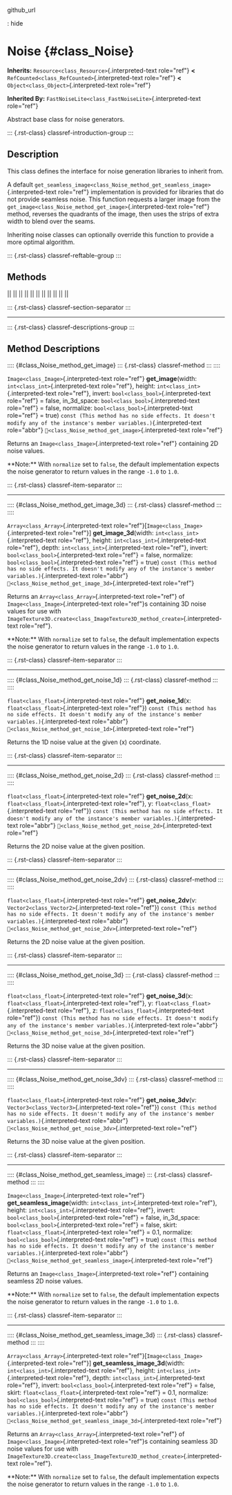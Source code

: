 github_url

:   hide

# Noise {#class_Noise}

**Inherits:** `Resource<class_Resource>`{.interpreted-text role="ref"}
**\<** `RefCounted<class_RefCounted>`{.interpreted-text role="ref"}
**\<** `Object<class_Object>`{.interpreted-text role="ref"}

**Inherited By:** `FastNoiseLite<class_FastNoiseLite>`{.interpreted-text
role="ref"}

Abstract base class for noise generators.

::: {.rst-class}
classref-introduction-group
:::

## Description

This class defines the interface for noise generation libraries to
inherit from.

A default
`get_seamless_image<class_Noise_method_get_seamless_image>`{.interpreted-text
role="ref"} implementation is provided for libraries that do not provide
seamless noise. This function requests a larger image from the
`get_image<class_Noise_method_get_image>`{.interpreted-text role="ref"}
method, reverses the quadrants of the image, then uses the strips of
extra width to blend over the seams.

Inheriting noise classes can optionally override this function to
provide a more optimal algorithm.

::: {.rst-class}
classref-reftable-group
:::

## Methods

||
||
||
||
||
||
||
||
||
||
||

::: {.rst-class}
classref-section-separator
:::

------------------------------------------------------------------------

::: {.rst-class}
classref-descriptions-group
:::

## Method Descriptions

:::: {#class_Noise_method_get_image}
::: {.rst-class}
classref-method
:::
::::

`Image<class_Image>`{.interpreted-text role="ref"} **get_image**(width:
`int<class_int>`{.interpreted-text role="ref"}, height:
`int<class_int>`{.interpreted-text role="ref"}, invert:
`bool<class_bool>`{.interpreted-text role="ref"} = false, in_3d_space:
`bool<class_bool>`{.interpreted-text role="ref"} = false, normalize:
`bool<class_bool>`{.interpreted-text role="ref"} = true)
`const (This method has no side effects. It doesn't modify any of the instance's member variables.)`{.interpreted-text
role="abbr"} `🔗<class_Noise_method_get_image>`{.interpreted-text
role="ref"}

Returns an `Image<class_Image>`{.interpreted-text role="ref"} containing
2D noise values.

\*\*Note:\*\* With `normalize` set to `false`, the default
implementation expects the noise generator to return values in the range
`-1.0` to `1.0`.

::: {.rst-class}
classref-item-separator
:::

------------------------------------------------------------------------

:::: {#class_Noise_method_get_image_3d}
::: {.rst-class}
classref-method
:::
::::

`Array<class_Array>`{.interpreted-text
role="ref"}\[`Image<class_Image>`{.interpreted-text role="ref"}\]
**get_image_3d**(width: `int<class_int>`{.interpreted-text role="ref"},
height: `int<class_int>`{.interpreted-text role="ref"}, depth:
`int<class_int>`{.interpreted-text role="ref"}, invert:
`bool<class_bool>`{.interpreted-text role="ref"} = false, normalize:
`bool<class_bool>`{.interpreted-text role="ref"} = true)
`const (This method has no side effects. It doesn't modify any of the instance's member variables.)`{.interpreted-text
role="abbr"} `🔗<class_Noise_method_get_image_3d>`{.interpreted-text
role="ref"}

Returns an `Array<class_Array>`{.interpreted-text role="ref"} of
`Image<class_Image>`{.interpreted-text role="ref"}s containing 3D noise
values for use with
`ImageTexture3D.create<class_ImageTexture3D_method_create>`{.interpreted-text
role="ref"}.

\*\*Note:\*\* With `normalize` set to `false`, the default
implementation expects the noise generator to return values in the range
`-1.0` to `1.0`.

::: {.rst-class}
classref-item-separator
:::

------------------------------------------------------------------------

:::: {#class_Noise_method_get_noise_1d}
::: {.rst-class}
classref-method
:::
::::

`float<class_float>`{.interpreted-text role="ref"} **get_noise_1d**(x:
`float<class_float>`{.interpreted-text role="ref"})
`const (This method has no side effects. It doesn't modify any of the instance's member variables.)`{.interpreted-text
role="abbr"} `🔗<class_Noise_method_get_noise_1d>`{.interpreted-text
role="ref"}

Returns the 1D noise value at the given (x) coordinate.

::: {.rst-class}
classref-item-separator
:::

------------------------------------------------------------------------

:::: {#class_Noise_method_get_noise_2d}
::: {.rst-class}
classref-method
:::
::::

`float<class_float>`{.interpreted-text role="ref"} **get_noise_2d**(x:
`float<class_float>`{.interpreted-text role="ref"}, y:
`float<class_float>`{.interpreted-text role="ref"})
`const (This method has no side effects. It doesn't modify any of the instance's member variables.)`{.interpreted-text
role="abbr"} `🔗<class_Noise_method_get_noise_2d>`{.interpreted-text
role="ref"}

Returns the 2D noise value at the given position.

::: {.rst-class}
classref-item-separator
:::

------------------------------------------------------------------------

:::: {#class_Noise_method_get_noise_2dv}
::: {.rst-class}
classref-method
:::
::::

`float<class_float>`{.interpreted-text role="ref"} **get_noise_2dv**(v:
`Vector2<class_Vector2>`{.interpreted-text role="ref"})
`const (This method has no side effects. It doesn't modify any of the instance's member variables.)`{.interpreted-text
role="abbr"} `🔗<class_Noise_method_get_noise_2dv>`{.interpreted-text
role="ref"}

Returns the 2D noise value at the given position.

::: {.rst-class}
classref-item-separator
:::

------------------------------------------------------------------------

:::: {#class_Noise_method_get_noise_3d}
::: {.rst-class}
classref-method
:::
::::

`float<class_float>`{.interpreted-text role="ref"} **get_noise_3d**(x:
`float<class_float>`{.interpreted-text role="ref"}, y:
`float<class_float>`{.interpreted-text role="ref"}, z:
`float<class_float>`{.interpreted-text role="ref"})
`const (This method has no side effects. It doesn't modify any of the instance's member variables.)`{.interpreted-text
role="abbr"} `🔗<class_Noise_method_get_noise_3d>`{.interpreted-text
role="ref"}

Returns the 3D noise value at the given position.

::: {.rst-class}
classref-item-separator
:::

------------------------------------------------------------------------

:::: {#class_Noise_method_get_noise_3dv}
::: {.rst-class}
classref-method
:::
::::

`float<class_float>`{.interpreted-text role="ref"} **get_noise_3dv**(v:
`Vector3<class_Vector3>`{.interpreted-text role="ref"})
`const (This method has no side effects. It doesn't modify any of the instance's member variables.)`{.interpreted-text
role="abbr"} `🔗<class_Noise_method_get_noise_3dv>`{.interpreted-text
role="ref"}

Returns the 3D noise value at the given position.

::: {.rst-class}
classref-item-separator
:::

------------------------------------------------------------------------

:::: {#class_Noise_method_get_seamless_image}
::: {.rst-class}
classref-method
:::
::::

`Image<class_Image>`{.interpreted-text role="ref"}
**get_seamless_image**(width: `int<class_int>`{.interpreted-text
role="ref"}, height: `int<class_int>`{.interpreted-text role="ref"},
invert: `bool<class_bool>`{.interpreted-text role="ref"} = false,
in_3d_space: `bool<class_bool>`{.interpreted-text role="ref"} = false,
skirt: `float<class_float>`{.interpreted-text role="ref"} = 0.1,
normalize: `bool<class_bool>`{.interpreted-text role="ref"} = true)
`const (This method has no side effects. It doesn't modify any of the instance's member variables.)`{.interpreted-text
role="abbr"}
`🔗<class_Noise_method_get_seamless_image>`{.interpreted-text
role="ref"}

Returns an `Image<class_Image>`{.interpreted-text role="ref"} containing
seamless 2D noise values.

\*\*Note:\*\* With `normalize` set to `false`, the default
implementation expects the noise generator to return values in the range
`-1.0` to `1.0`.

::: {.rst-class}
classref-item-separator
:::

------------------------------------------------------------------------

:::: {#class_Noise_method_get_seamless_image_3d}
::: {.rst-class}
classref-method
:::
::::

`Array<class_Array>`{.interpreted-text
role="ref"}\[`Image<class_Image>`{.interpreted-text role="ref"}\]
**get_seamless_image_3d**(width: `int<class_int>`{.interpreted-text
role="ref"}, height: `int<class_int>`{.interpreted-text role="ref"},
depth: `int<class_int>`{.interpreted-text role="ref"}, invert:
`bool<class_bool>`{.interpreted-text role="ref"} = false, skirt:
`float<class_float>`{.interpreted-text role="ref"} = 0.1, normalize:
`bool<class_bool>`{.interpreted-text role="ref"} = true)
`const (This method has no side effects. It doesn't modify any of the instance's member variables.)`{.interpreted-text
role="abbr"}
`🔗<class_Noise_method_get_seamless_image_3d>`{.interpreted-text
role="ref"}

Returns an `Array<class_Array>`{.interpreted-text role="ref"} of
`Image<class_Image>`{.interpreted-text role="ref"}s containing seamless
3D noise values for use with
`ImageTexture3D.create<class_ImageTexture3D_method_create>`{.interpreted-text
role="ref"}.

\*\*Note:\*\* With `normalize` set to `false`, the default
implementation expects the noise generator to return values in the range
`-1.0` to `1.0`.
